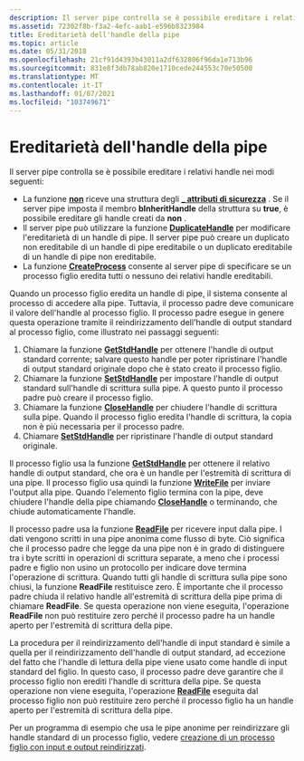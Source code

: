 ```yaml
---
description: Il server pipe controlla se è possibile ereditare i relativi handle nei modi seguenti.
ms.assetid: 72302f8b-f3a2-4efc-aab1-e596b8323984
title: Ereditarietà dell'handle della pipe
ms.topic: article
ms.date: 05/31/2018
ms.openlocfilehash: 21cf91d4393b43011a2df632806f96da1e713b96
ms.sourcegitcommit: 831e8f3db78ab820e1710cede244553c70e50500
ms.translationtype: MT
ms.contentlocale: it-IT
ms.lasthandoff: 01/07/2021
ms.locfileid: "103749671"
---
```

# <a name="pipe-handle-inheritance"></a>Ereditarietà dell'handle della pipe

Il server pipe controlla se è possibile ereditare i relativi handle nei modi seguenti:

-   La funzione [**non**](/windows/win32/api/namedpipeapi/nf-namedpipeapi-createpipe) riceve una struttura degli [**\_ attributi di sicurezza**](/previous-versions/windows/desktop/legacy/aa379560(v=vs.85)) . Se il server pipe imposta il membro **bInheritHandle** della struttura su **true**, è possibile ereditare gli handle creati da **non** .
-   Il server pipe può utilizzare la funzione [**DuplicateHandle**](/windows/desktop/api/handleapi/nf-handleapi-duplicatehandle) per modificare l'ereditarietà di un handle di pipe. Il server pipe può creare un duplicato non ereditabile di un handle di pipe ereditabile o un duplicato ereditabile di un handle di pipe non ereditabile.
-   La funzione [**CreateProcess**](/windows/desktop/api/processthreadsapi/nf-processthreadsapi-createprocessa) consente al server pipe di specificare se un processo figlio eredita tutti o nessuno dei relativi handle ereditabili.

Quando un processo figlio eredita un handle di pipe, il sistema consente al processo di accedere alla pipe. Tuttavia, il processo padre deve comunicare il valore dell'handle al processo figlio. Il processo padre esegue in genere questa operazione tramite il reindirizzamento dell'handle di output standard al processo figlio, come illustrato nei passaggi seguenti:

1.  Chiamare la funzione [**GetStdHandle**](/windows/console/getstdhandle) per ottenere l'handle di output standard corrente; salvare questo handle per poter ripristinare l'handle di output standard originale dopo che è stato creato il processo figlio.
2.  Chiamare la funzione [**SetStdHandle**](/windows/console/setstdhandle) per impostare l'handle di output standard sull'handle di scrittura sulla pipe. A questo punto il processo padre può creare il processo figlio.
3.  Chiamare la funzione [**CloseHandle**](/windows/desktop/api/handleapi/nf-handleapi-closehandle) per chiudere l'handle di scrittura sulla pipe. Quando il processo figlio eredita l'handle di scrittura, la copia non è più necessaria per il processo padre.
4.  Chiamare [**SetStdHandle**](/windows/console/setstdhandle) per ripristinare l'handle di output standard originale.

Il processo figlio usa la funzione [**GetStdHandle**](/windows/console/getstdhandle) per ottenere il relativo handle di output standard, che ora è un handle per l'estremità di scrittura di una pipe. Il processo figlio usa quindi la funzione [**WriteFile**](/windows/desktop/api/fileapi/nf-fileapi-writefile) per inviare l'output alla pipe. Quando l'elemento figlio termina con la pipe, deve chiudere l'handle della pipe chiamando [**CloseHandle**](/windows/desktop/api/handleapi/nf-handleapi-closehandle) o terminando, che chiude automaticamente l'handle.

Il processo padre usa la funzione [**ReadFile**](/windows/desktop/api/fileapi/nf-fileapi-readfile) per ricevere input dalla pipe. I dati vengono scritti in una pipe anonima come flusso di byte. Ciò significa che il processo padre che legge da una pipe non è in grado di distinguere tra i byte scritti in operazioni di scrittura separate, a meno che i processi padre e figlio non usino un protocollo per indicare dove termina l'operazione di scrittura. Quando tutti gli handle di scrittura sulla pipe sono chiusi, la funzione **ReadFile** restituisce zero. È importante che il processo padre chiuda il relativo handle all'estremità di scrittura della pipe prima di chiamare **ReadFile**. Se questa operazione non viene eseguita, l'operazione **ReadFile** non può restituire zero perché il processo padre ha un handle aperto per l'estremità di scrittura della pipe.

La procedura per il reindirizzamento dell'handle di input standard è simile a quella per il reindirizzamento dell'handle di output standard, ad eccezione del fatto che l'handle di lettura della pipe viene usato come handle di input standard del figlio. In questo caso, il processo padre deve garantire che il processo figlio non erediti l'handle di scrittura della pipe. Se questa operazione non viene eseguita, l'operazione [**ReadFile**](/windows/desktop/api/fileapi/nf-fileapi-readfile) eseguita dal processo figlio non può restituire zero perché il processo figlio ha un handle aperto per l'estremità di scrittura della pipe.

Per un programma di esempio che usa le pipe anonime per reindirizzare gli handle standard di un processo figlio, vedere [creazione di un processo figlio con input e output reindirizzati](/windows/desktop/ProcThread/creating-a-child-process-with-redirected-input-and-output).

 

 
